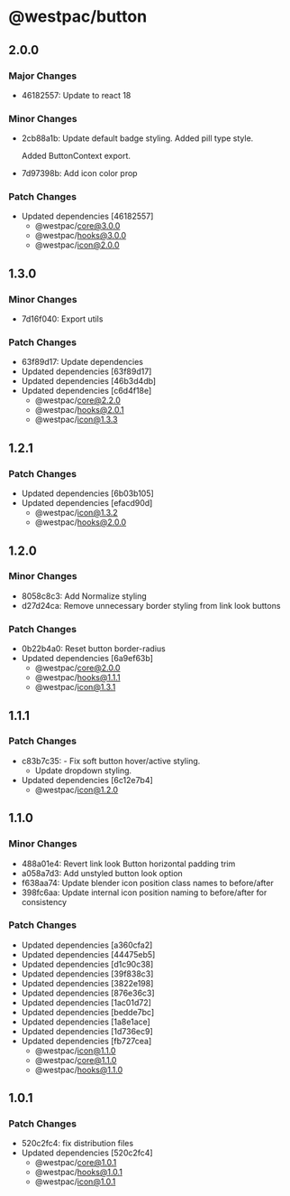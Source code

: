 # @westpac/button

## 2.0.0

### Major Changes

- 46182557: Update to react 18

### Minor Changes

- 2cb88a1b: Update default badge styling.
  Added pill type style.

  Added ButtonContext export.

- 7d97398b: Add icon color prop

### Patch Changes

- Updated dependencies [46182557]
  - @westpac/core@3.0.0
  - @westpac/hooks@3.0.0
  - @westpac/icon@2.0.0

## 1.3.0

### Minor Changes

- 7d16f040: Export utils

### Patch Changes

- 63f89d17: Update dependencies
- Updated dependencies [63f89d17]
- Updated dependencies [46b3d4db]
- Updated dependencies [c6d4f18e]
  - @westpac/core@2.2.0
  - @westpac/hooks@2.0.1
  - @westpac/icon@1.3.3

## 1.2.1

### Patch Changes

- Updated dependencies [6b03b105]
- Updated dependencies [efacd90d]
  - @westpac/icon@1.3.2
  - @westpac/hooks@2.0.0

## 1.2.0

### Minor Changes

- 8058c8c3: Add Normalize styling
- d27d24ca: Remove unnecessary border styling from link look buttons

### Patch Changes

- 0b22b4a0: Reset button border-radius
- Updated dependencies [6a9ef63b]
  - @westpac/core@2.0.0
  - @westpac/hooks@1.1.1
  - @westpac/icon@1.3.1

## 1.1.1

### Patch Changes

- c83b7c35: - Fix soft button hover/active styling.
  - Update dropdown styling.
- Updated dependencies [6c12e7b4]
  - @westpac/icon@1.2.0

## 1.1.0

### Minor Changes

- 488a01e4: Revert link look Button horizontal padding trim
- a058a7d3: Add unstyled button look option
- f638aa74: Update blender icon position class names to before/after
- 398fc6aa: Update internal icon position naming to before/after for consistency

### Patch Changes

- Updated dependencies [a360cfa2]
- Updated dependencies [44475eb5]
- Updated dependencies [d1c90c38]
- Updated dependencies [39f838c3]
- Updated dependencies [3822e198]
- Updated dependencies [876e36c3]
- Updated dependencies [1ac01d72]
- Updated dependencies [bedde7bc]
- Updated dependencies [1a8e1ace]
- Updated dependencies [1d736ec9]
- Updated dependencies [fb727cea]
  - @westpac/icon@1.1.0
  - @westpac/core@1.1.0
  - @westpac/hooks@1.1.0

## 1.0.1

### Patch Changes

- 520c2fc4: fix distribution files
- Updated dependencies [520c2fc4]
  - @westpac/core@1.0.1
  - @westpac/hooks@1.0.1
  - @westpac/icon@1.0.1
